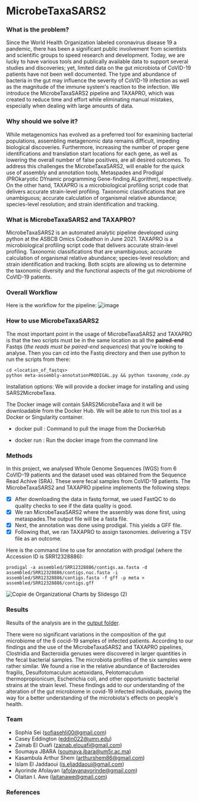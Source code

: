 # MicrobeTaxaSARS2

### What is the problem?
Since the World Health Organization labeled coronavirus disease 19 a pandemic, there has been a significant public involvement from scientists and scientific groups to speed research and development. Today, we are lucky to have various tools and publically available data to support several studies and discoveries; yet, limited data on the gut microbiota of CoVID-19 patients have not been well documented. The type and abundance of bacteria in the gut may influence the severity of CoVID-19 infection as well as the magnitude of the immune system's reaction to the infection. We introduce the MicrobeTaxaSARS2 pipeline and TAXAPRO, which was created to reduce time and effort while eliminating manual mistakes, especially when dealing with large amounts of data.

### Why should we solve it?
While metagenomics has evolved as a preferred tool for examining bacterial populations, assembling metagenomic data remains difficult, impeding biological discoveries. Furthermore, increasing the number of proper gene identifications and translation start locations for each gene, as well as lowering the overall number of false positives, are all desired outcomes. To address this challenges the MicrobeTaxaSARS2, will enable for the quick use of assembly and annotation tools, Metaspades and Prodigal (PROkaryotic DYnamic programming Gene-finding ALgorithm), respectively. On the other hand, TAXAPRO is a microbiological profiling script code that delivers accurate strain-level profiling. Taxonomic classifications that are unambiguous; accurate calculation of organismal relative abundance; species-level resolution; and strain identification and tracking.


### What is MicrobeTaxaSARS2 and TAXAPRO?
MicrobeTaxaSARS2 is an automated analytic pipeline developed using python at the ASBCB Omics Codeathon in June 2021. TAXAPRO is a microbiological profiling script code that delivers accurate strain-level profiling. Taxonomic classifications that are unambiguous; accurate calculation of organismal relative abundance; species-level resolution; and strain identification and tracking. Both scipts are allowing us to determine the taxonomic diversity and the functional aspects of the gut microbiome of CoVID-19 patients.

### Overall Workflow
Here is the workflow for the pipeline:
![image](https://user-images.githubusercontent.com/85350037/121264719-e61a8480-c8b7-11eb-8846-4e0062df924c.png)

### How to use MicrobeTaxaSARS2
The most important point in the usage of MicrobeTaxaSARS2 and TAXAPRO is that the two scripts must be in the same location as all the **paired-end** Fastqs (*the reads must be paired-end sequences*) that you're looking to analyse.
Then you can cd into the Fastq directory and then use python to run the scripts from there:

```
cd <location_of_fastqs>
python meta-assembly-annotationPRODIGAL.py && python taxonomy_code.py
```

Installation options:
We will provide a docker image for installing and using SARS2MicrobeTaxa.

The Docker image will contain SARS2MicrobeTaxa and it will be downloadable from the Docker Hub.
We will be able to run this tool as a Docker or Singularity container.

- docker pull <!-- omicscodeathon/microbetaxasars2 -->: Command to pull the image from the DockerHub

- docker run <!-- omicscodeathon/microbetaxasars2 -->: Run the docker image from the command line


### Methods

In this project, we analysed Whole Genome Sequences (WGS) from 6 CoVID-19 patients and the dataset used was obtained from the Sequence Read Achive (SRA). These were fecal samples from CoVID-19 patients.
The MicrobeTaxaSARS2 and TAXAPRO pipeline implements the following steps:
- [x] After downloading the data in fastq format, we used FastQC to do quality checks to see if the data quality is good.
- [x] We ran MicrobeTaxaSARS2 where the assembly was done first, using metaspades.The output file will be a fasta file.
- [x] Next, the annotation was done using prodigal. This yields a GFF file.
- [x] Following that, we ran TAXAPRO to assign taxonomies. delivering a TSV file as an outcome.

Here is the command line to use for annotation with prodigal (where the Accession ID is SRR12328886):
```
prodigal -a assembled/SRR12328886/contigs.aa.fasta -d assembled/SRR12328886/contigs.nuc.fasta -i assembled/SRR12328886/contigs.fasta -f gff -p meta > assembled/SRR12328886/contigs.gff
```

![Copie de Organizational Charts by Slidesgo (2)](https://user-images.githubusercontent.com/85350037/121264936-43163a80-c8b8-11eb-9b9d-bfb3e92f4748.jpg)



### Results
Results of the analysis are in the [output folder](output/).

There were no significant variations in the composition of the gut microbiome of the 6 cocid-19 samples of infected patients. According to our findings and the use of the MicrobeTaxaSARS2 and TAXAPRO pipelines, Clostridia and Bacteroidia genuses were discovered in larger quantities in the fecal bacterial samples. The microbiota profiles of the six samples were rather similar. We found a rise in the relative abundance of Bacteroides fragilis, Desulfotomaculum acetoxidans, Pelotomaculum thermopropionicum, Escherichia coli, and other opportunistic bacterial strains at the strain level.
These findings add to our understanding of the alteration of the gut microbiome in covid-19 infected individuals, paving the way for a better understanding of the microbiota's effects on people's health.


### Team
- Sophia Sei (sofiasehli00@gmail.com)
- Casey Eddington (eddin022@umn.edu)
- Zainab El Ouafi (zainab.elouafi@gmail.com)
- Soumaya JBARA (soumaya.jbara@um5r.ac.ma)
- Kasambula Arthur Shem (arthurshem86@gmail.com)
- Islam El Jaddaoui (is.eljaddaoui@gmail.com)
- Ayorinde Afolayan (afolayanayorinde@gmail.com)
- Olaitan I. Awe (laitanawe@gmail.com)

### References

